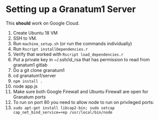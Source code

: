 # Setting up a Granatum1 Server

This **should** work on Google Cloud.

1.  Create Ubuntu 18 VM
2.  SSH to VM.
3.  Run `machine_setup.sh` (or run the commands individually)
4.  Run `Rscript installDependencies.r`
5.  Verify that worked with `Rscript load_dependencies.r`
6.  Put a private key in ~/.ssh/id_rsa that has permission to read from granatum1 gitlab
7.  Do a git clone granatum1
8.  cd granatum1/server
9.  `npm install .`
10. node app.js
11. Make sure both Google Firewall and Ubuntu Firewall are open for Granatum ports
12. To run on port 80 you need to allow node to run on privileged ports:
13. `sudo apt-get install libcap2-bin; sudo setcap cap_net_bind_service=+ep /usr/local/bin/node`
